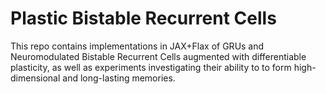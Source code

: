 # Plastic Bistable Recurrent Cells

This repo contains implementations in JAX+Flax of GRUs and Neuromodulated Bistable Recurrent Cells augmented with differentiable plasticity, as well as experiments investigating their ability to to form high-dimensional and long-lasting memories.